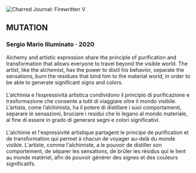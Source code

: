<div class="artwork-of-the-day">
  <div class="container">
    <div class="img-wrapper">
      <img
        src="https://uploads1.wikiart.org/00281/images/sergio-illuminato/mutation.jpg!Large.jpg"
        alt="Charred Journal: Firewritten V" />
    </div>
    <div class="artwork-detail">
      <div class="artwork-origin"> 
        <h2 class="artwork-name">MUTATION</h2>
        <h3 class="artist">
          Sergio Mario Illuminato
                    ·  2020
        </h3>
      </div>
      <p class="description">
        <span class="artwork-description-text ng-binding" ng-bind-html="viewModel.ArtworkOfTheDay.Description | unsafe">Alchemy and artistic expression share the principle of purification and transformation that allows everyone to travel beyond the visible world. The artist, like the alchemist, has the power to distil his behavior, separate the sensations, burn the residues that bind him to the material world, in order to be able to generate significant signs and colors.<br><br>L’alchimia e l’espressività artistica condividono il principio di purificazione e trasformazione che consente a tutti di viaggiare oltre il mondo visibile. L’artista, come l’alchimista, ha il potere di distillare i suoi comportamenti, separare le sensazioni, bruciare i residui che lo legano al mondo materiale, al fine di essere in grado di generare segni e colori significativi.<br><br>L'alchimie et l'expressivité artistique partagent le principe de purification et de transformation qui permet à chacun de voyager au-delà du monde visible. L'artiste, comme l'alchimiste, a le pouvoir de distiller son comportement, de séparer les sensations, de brûler les résidus qui le lient au monde matériel, afin de pouvoir générer des signes et des couleurs significatifs.</span>
                        <div class="text-shadow-container" ng-show="showShadow" style=""></div>
      </p>
    </div>
  </div>

</div>
